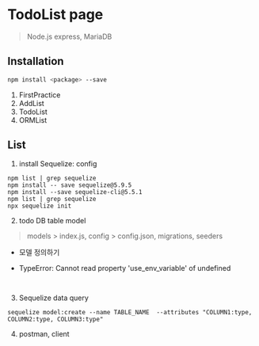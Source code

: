 # TodoList page
> Node.js express, MariaDB

## Installation
```sh
npm install <package> --save
```

1. FirstPractice
2. AddList
3. TodoList
4. ORMList

List
-----
1. install Sequelize: config
```
npm list | grep sequelize
npm install -- save sequelize@5.9.5
npm install --save sequelize-cli@5.5.1
npm list | grep sequelize
npx sequelize init
```

2. todo DB table model
> models > index.js, config > config.json, migrations, seeders

  - 모델 정의하기

  + TypeError: Cannot read property 'use_env_variable' of undefined
```sh
  
```

3. Sequelize data query
```
sequelize model:create --name TABLE_NAME  --attributes "COLUMN1:type, COLUMN2:type, COLUMN3:type"
```

4. postman, client


